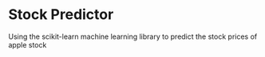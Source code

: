 # Stock Predictor
Using the scikit-learn machine learning library to predict the stock prices of apple stock
